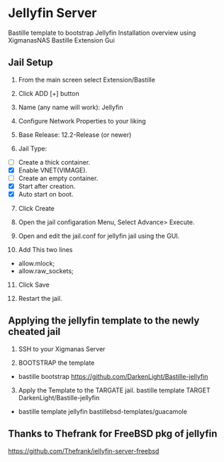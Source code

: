 # Jellyfin Server
Bastille template to bootstrap Jellyfin
Installation overview using XigmanasNAS Bastille Extension Gui

## Jail Setup
1. From the main screen select Extension/Bastille

2. Click ADD [+] button

3. Name (any name will work): Jellyfin

4. Configure Network Properties to your liking

5. Base Release: 12.2-Release (or newer)

6. Jail Type: 
- [ ] Create a thick container.
- [x] Enable VNET(VIMAGE).
- [ ] Create an empty container.
- [x] Start after creation.
- [x] Auto start on boot.

7. Click Create

8. Open the jail configaration Menu, Select Advance> Execute.

9. Open and edit the jail.conf for jellyfin jail using the GUI.

10. Add This two lines
- allow.mlock;
- allow.raw_sockets;

11. Click Save

12. Restart the jail.


## Applying the jellyfin template to the newly cheated jail

1. SSH to your Xigmanas Server

2. BOOTSTRAP the template
- bastille bootstrap https://github.com/DarkenLight/Bastille-jellyfin

3. Apply the Template to the TARGATE jail. bastille template TARGET DarkenLight/Bastille-jellyfin
- bastille template jellyfin bastillebsd-templates/guacamole


## Thanks to Thefrank for FreeBSD pkg of jellyfin
https://github.com/Thefrank/jellyfin-server-freebsd
